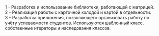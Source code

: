 1 - Разработка и использование библиотеки, работающей с матрицей.           
2 - Реализация работы с карточной колодой и картой в отдельности.                      
3 - Разработка приложения, позволяющего организовать работу по учёту успеваемости
студентов. Используются шаблонный класс, собственные итераторы и наследования классов.
